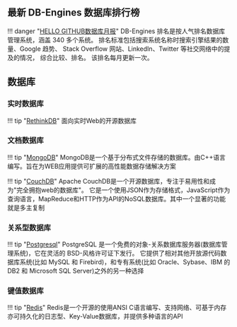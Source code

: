## 最新 DB-Engines 数据库排行榜

!!! danger "[HELLO GITHUB数据库月报](https://hellogithub.com/report/db-engines/)"
    DB-Engines 排名是按人气排名数据库管理系统，涵盖 340 多个系统。 
    排名标准包括搜索系统名称时搜索引擎结果的数量、Google 趋势、 Stack Overflow 网站、LinkedIn、Twitter 等社交网络中的提及的情况， 综合比较、排名。
    该排名每月更新一次。


## 数据库

### 实时数据库

!!! tip "[RethinkDB](http://rethinkdb.icopy.site/)"
    面向实时Web的开源数据库

### 文档数据库

!!! tip "[MongoDB](http://mongodb.icopy.site/)"
    MongoDB是一个基于分布式文件存储的数据库。由C++语言编写。旨在为WEB应用提供可扩展的高性能数据存储解决方案

!!! tip "[CouchDB](http://docs.couchdb.org.icopy.site/en/stable/)"
    Apache CouchDB是一个开源数据库，专注于易用性和成为"完全拥抱web的数据库"。
    它是一个使用JSON作为存储格式，JavaScript作为查询语言，MapReduce和HTTP作为API的NoSQL数据库。其中一个显著的功能就是多主复制

### 关系型数据库

!!! tip "[Postgresql](http://www.postgresql.org.s.icopy.site/docs/)"
    PostgreSQL 是一个免费的对象-关系数据库服务器(数据库管理系统)，它在灵活的 BSD-风格许可证下发行。
    它提供了相对其他开放源代码数据库系统(比如 MySQL 和 Firebird)，和专有系统(比如 Oracle、Sybase、IBM 的 DB2 和 Microsoft SQL Server)之外的另一种选择

### 键值数据库

!!! tip "[Redis](http://redis.io.s.icopy.site/documentation)"
    Redis是一个开源的使用ANSI C语言编写、支持网络、可基于内存亦可持久化的日志型、Key-Value数据库，并提供多种语言的API

